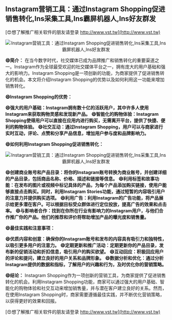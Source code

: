 ## **Instagram营销工具：通过Instagram Shopping促进销售转化,Ins采集工具,Ins霸屏机器人,Ins好友群发**

[😍想了解推广相关软件的朋友请登录 http://www.vst.tw](http://www.vst.tw)

 <center><img src="https://vst.tw/MP4/tuiguang/png/5.png" alt="Instagram营销工具：通过Instagram Shopping促进销售转化,Ins采集工具,Ins霸屏机器人,Ins好友群发"></center>

**😄简介：**
在当今数字时代，社交媒体已成为品牌推广和销售转化的重要渠道之一。Instagram作为全球最受欢迎的社交媒体平台之一，拥有庞大的用户基础和强大的影响力。Instagram Shopping是一项创新的功能，为商家提供了促进销售转化的机会。本文将介绍Instagram Shopping的优势以及如何利用这一功能来增加销售转化。

**😄Instagram Shopping的优势：**

**😄强大的用户基础：Instagram拥有数十亿的活跃用户，其中许多人使用Instagram来获取购物灵感和发现新产品。**
**😄智能化的购物体验：Instagram Shopping使得用户可以直接在应用内进行购买，无需离开平台，提供了快捷、便利的购物体验。**
**😄社交互动：通过Instagram Shopping，用户可以与商家进行实时互动，评论、点赞和分享产品信息，增加用户参与度和品牌影响力。**

**😄如何利用Instagram Shopping促进销售转化：**

 <center><img src="https://vst.tw/MP4/tuiguang/png/2.png" alt="Instagram营销工具：通过Instagram Shopping促进销售转化,Ins采集工具,Ins霸屏机器人,Ins好友群发"></center>

**😄创建商业账号和产品目录：将你的Instagram账号转换为商业账号，并创建详细的产品目录，包括商品名称、价格、描述和链接等信息。**
**😄利用标签和故事功能：在发布的图片或视频中标记具体的产品，为每个产品添加购买链接，使用户能够直接点击购买。同时，利用Instagram Stories功能，通过短暂的内容吸引用户的注意力并提供购买选项。**
**😄利用广告：利用Instagram的广告功能，将产品展示给更多潜在客户。可以根据目标受众群体进行定位投放，提高广告的效果和点击率。**
**😄与影响者合作：找到在你所在行业有影响力的Instagram用户，与他们合作推广你的产品。他们的推荐和评价将帮助增加产品的曝光度和销售量。**

**😄最佳实践和注意事项：**

**😄优质内容和创意：确保你的Instagram账号和发布的内容具有吸引力和独特性，以吸引更多用户的注意力。**
**😄定期更新和推广活动：定期更新你的产品目录，发布新的促销活动和折扣信息，吸引用户的购买欲望。**
**😄互动回应：积极回应用户的评论和提问，建立良好的用户关系和品牌形象。**
**😄数据分析和优化：通过分析Instagram提供的数据和指标，了解用户的兴趣和行为，及时优化你的营销策略。**

**😄结论：**
Instagram Shopping作为一项创新的营销工具，为商家提供了促进销售转化的机会。利用Instagram Shopping功能，商家可以通过强大的用户基础、智能化的购物体验和社交互动来增加销售量，并与潜在客户建立良好的关系。然而，在使用Instagram Shopping时，商家需要遵循最佳实践，并不断优化营销策略，以获得更好的效果和回报。

[😍想了解推广相关软件的朋友请登录 http://www.vst.tw](http://www.vst.tw)



